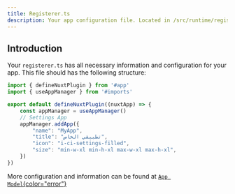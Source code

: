 ```yaml
---
title: Registerer.ts
description: Your app configuration file. Located in /src/runtime/registerer.ts
---
```


## Introduction
Your `registerer.ts` has all necessary information and configuration for your app. This file should has the following structure:
```typescript
import { defineNuxtPlugin } from '#app'
import { useAppManager } from '#imports'

export default defineNuxtPlugin((nuxtApp) => {
    const appManager = useAppManager()
    // Settings App
    appManager.addApp({
        "name": "MyApp",
        "title": "تطبيقي الخاص",
        "icon": "i-ci-settings-filled",
        "size": "min-w-xl min-h-xl max-w-xl max-h-xl",
    })
})
```

More configuration and information can be found at [`App Model`{color="error"}](https://docs.enab.app/core/models/app)